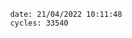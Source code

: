 

                date: 21/04/2022 10:11:48
                cycles: 33540

                         